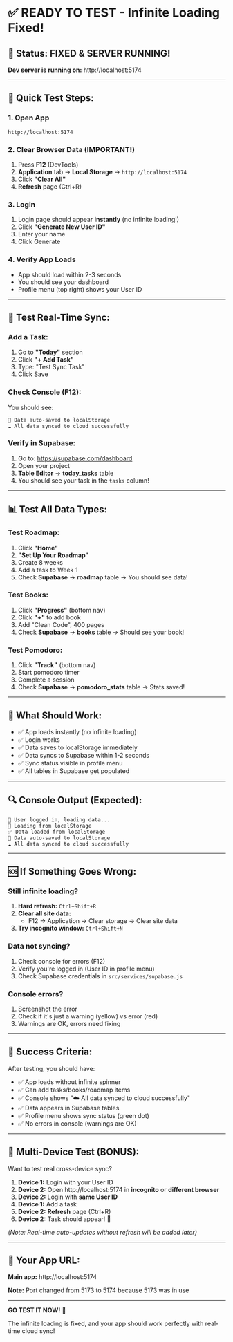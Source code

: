 # ✅ READY TO TEST - Infinite Loading Fixed!

## 🎉 Status: FIXED & SERVER RUNNING!

**Dev server is running on:** http://localhost:5174

---

## 🚀 Quick Test Steps:

### 1. Open App

```
http://localhost:5174
```

### 2. Clear Browser Data (IMPORTANT!)

1. Press **F12** (DevTools)
2. **Application** tab → **Local Storage** → `http://localhost:5174`
3. Click **"Clear All"**
4. **Refresh** page (Ctrl+R)

### 3. Login

1. Login page should appear **instantly** (no infinite loading!)
2. Click **"Generate New User ID"**
3. Enter your name
4. Click Generate

### 4. Verify App Loads

- App should load within 2-3 seconds
- You should see your dashboard
- Profile menu (top right) shows your User ID

---

## 🧪 Test Real-Time Sync:

### Add a Task:

1. Go to **"Today"** section
2. Click **"+ Add Task"**
3. Type: "Test Sync Task"
4. Click Save

### Check Console (F12):

You should see:

```
💾 Data auto-saved to localStorage
☁️ All data synced to cloud successfully
```

### Verify in Supabase:

1. Go to: https://supabase.com/dashboard
2. Open your project
3. **Table Editor** → **today_tasks** table
4. You should see your task in the `tasks` column!

---

## 📊 Test All Data Types:

### Test Roadmap:

1. Click **"Home"**
2. **"Set Up Your Roadmap"**
3. Create 8 weeks
4. Add a task to Week 1
5. Check **Supabase** → **roadmap** table → You should see data!

### Test Books:

1. Click **"Progress"** (bottom nav)
2. Click **"+"** to add book
3. Add "Clean Code", 400 pages
4. Check **Supabase** → **books** table → Should see your book!

### Test Pomodoro:

1. Click **"Track"** (bottom nav)
2. Start pomodoro timer
3. Complete a session
4. Check **Supabase** → **pomodoro_stats** table → Stats saved!

---

## 🎯 What Should Work:

- ✅ App loads instantly (no infinite loading)
- ✅ Login works
- ✅ Data saves to localStorage immediately
- ✅ Data syncs to Supabase within 1-2 seconds
- ✅ Sync status visible in profile menu
- ✅ All tables in Supabase get populated

---

## 🔍 Console Output (Expected):

```
👤 User logged in, loading data...
📂 Loading from localStorage
✅ Data loaded from localStorage
💾 Data auto-saved to localStorage
☁️ All data synced to cloud successfully
```

---

## 🆘 If Something Goes Wrong:

### Still infinite loading?

1. **Hard refresh:** `Ctrl+Shift+R`
2. **Clear all site data:**
   - F12 → Application → Clear storage → Clear site data
3. **Try incognito window:** `Ctrl+Shift+N`

### Data not syncing?

1. Check console for errors (F12)
2. Verify you're logged in (User ID in profile menu)
3. Check Supabase credentials in `src/services/supabase.js`

### Console errors?

1. Screenshot the error
2. Check if it's just a warning (yellow) vs error (red)
3. Warnings are OK, errors need fixing

---

## 🎉 Success Criteria:

After testing, you should have:

- ✅ App loads without infinite spinner
- ✅ Can add tasks/books/roadmap items
- ✅ Console shows "☁️ All data synced to cloud successfully"
- ✅ Data appears in Supabase tables
- ✅ Profile menu shows sync status (green dot)
- ✅ No errors in console (warnings are OK)

---

## 📱 Multi-Device Test (BONUS):

Want to test real cross-device sync?

1. **Device 1:** Login with your User ID
2. **Device 2:** Open http://localhost:5174 in **incognito** or **different browser**
3. **Device 2:** Login with **same User ID**
4. **Device 1:** Add a task
5. **Device 2:** **Refresh** page (Ctrl+R)
6. **Device 2:** Task should appear! 🎉

_(Note: Real-time auto-updates without refresh will be added later)_

---

## 🎯 Your App URL:

**Main app:** http://localhost:5174

**Note:** Port changed from 5173 to 5174 because 5173 was in use

---

**GO TEST IT NOW!** 🚀

The infinite loading is fixed, and your app should work perfectly with real-time cloud sync!
